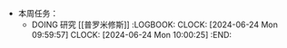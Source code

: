 - 本周任务：
	- DOING 研究 [[普罗米修斯]]
	  :LOGBOOK:
	  CLOCK: [2024-06-24 Mon 09:59:57]
	  CLOCK: [2024-06-24 Mon 10:00:25]
	  :END: